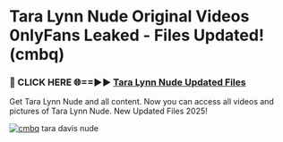 # Tara Lynn Nude Original Videos 0nlyFans Leaked - Files Updated! (cmbq)

<h3>🔴 CLICK HERE 🌐==►► <a href="https://tinyurl.com/52m3yx9h" rel="nofollow">Tara Lynn Nude Updated Files</a></h3>

Get Tara Lynn Nude and all content. Now you can access all videos and pictures of Tara Lynn Nude. New Updated Files 2025!

[![cmbq](https://i.imgur.com/TnHtlc8.gif)](https://tinyurl.com/52m3yx9h)
tara davis nude